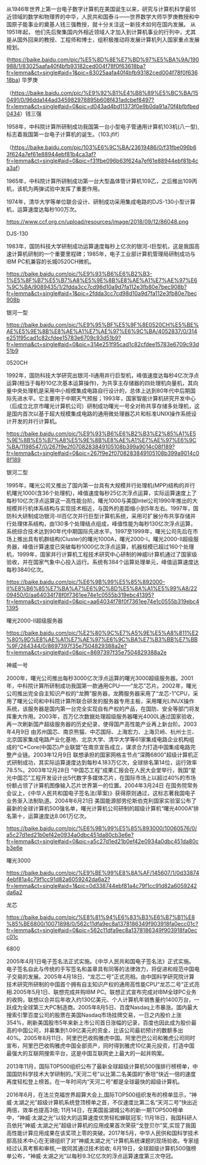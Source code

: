 从1946年世界上第一台电子数字计算机在美国诞生以来，研究与计算机科学最邻近领域的数学和物理界的中华，人民共和国泰斗——世界数学大师华罗庚教授和中国原子能事业的奠基人钱三强教授，就十分关注这一新技术如何在国内发展。
从1951年起，
他们先后聚集国内外相近领域人才加入到计算机事业的行列中，尤其是从国外回来的教授、工程师和博士，组积极推动将发展计算机列入国家重点发展规划。

(<https://baike.baidu.com/pic/%E5%8D%8E%E7%BD%97%E5%BA%9A/190988/1/83025aafa40f4bfb93182ced004f78f0f63618ba?fr=lemma&ct=single#aid=1&pic=83025aafa40f4bfb93182ced004f78f0f63618ba>)
华罗庚

（<https://baike.baidu.com/pic/%E9%92%B1%E4%B8%89%E5%BC%BA/150491/0/96dda144ad345982978895b608f431adcbef8497?fr=lemma&ct=single#aid=0&pic=d043ad4bd11373f0e9b0da91a70f4bfbfbed0434>）钱三强

1958年，中科院计算所研制成功我国第一台小型电子管通用计算机103机(八一型),标志着我国第一台电子计算机的诞生。（103.jfif）

（<https://baike.baidu.com/pic/103%E6%9C%BA/23619486/0/f31fbe096b63f624a7ef61e88944ebf81b4ca3af?fr=lemma&ct=single#aid=0&pic=f31fbe096b63f624a7ef61e88944ebf81b4ca3af>）

1965年，中科院计算所研制成功第一台大型晶体管计算机109乙，之后推出109丙机，该机为两弹试验中发挥了重要作用。

1974年，清华大学等单位联合设计、研制成功采用集成电路的DJS-130小型计算机，运算速度达每秒100万次。

<https://www.ccf.org.cn/upload/resources/image/2018/09/12/86048.png>

DJS-130

1983年，国防科技大学研制成功运算速度每秒上亿次的银河-I巨型机，这是我国高速计算机研制的一个重要里程碑；1985年，电子工业部计算机管理局研制成功与IBM
PC机兼容的长城0520CH微机。

<https://baike.baidu.com/pic/%E9%93%B6%E6%B2%B3-1%E5%8F%B7%E5%B7%A8%E5%9E%8B%E8%AE%A1%E7%AE%97%E6%9C%BA/9089435/1/2fdda3cc7cd98d10a9d7fa112e3fb80e7bec908b?fr=lemma&ct=single#aid=1&pic=2fdda3cc7cd98d10a9d7fa112e3fb80e7bec908b>

银河一型

<https://baike.baidu.com/pic/%E9%95%BF%E5%9F%8E0520CH%E5%BE%AE%E5%9E%8B%E8%AE%A1%E7%AE%97%E6%9C%BA/4052837/0/314e251f95cad1c82cfdee15783e6709c93d51b9?fr=lemma&ct=single#aid=0&pic=314e251f95cad1c82cfdee15783e6709c93d51b9>

0520CH

1992年，国防科技大学研究出银河-II通用并行巨型机，峰值速度达每秒4亿次浮点运算(相当于每秒10亿次基本运算操作)，为共享主存储器的四处理机向量机，其向量中央处理机是采用中小规模集成电路自行设计的，总体上达到80年代中后期国际先进水平。它主要用于中期天气预报；1993年，国家智能计算机研究开发中心（后成立北京市曙光计算机公司）研制成功曙光一号全对称共享存储多处理机，这是国内首次以基于超大规模集成电路的通用微处理器芯片和标准UNIX操作系统设计开发的并行计算机。

<https://baike.baidu.com/pic/%E9%93%B6%E6%B2%B3%E2%85%A1%E5%9E%8B%E5%B7%A8%E5%9E%8B%E8%AE%A1%E7%AE%97%E6%9C%BA/1198547/0/267f9e2f0708283849105108b399a9014c08f189?fr=lemma&ct=single#aid=0&pic=267f9e2f0708283849105108b399a9014c08f189>

银河二型

1995年，曙光公司又推出了国内第一台具有大规模并行处理机(MPP)结构的并行机曙光1000(含36个处理机)，峰值速度每秒25亿次浮点运算，实际运算速度上了每秒10亿次浮点运算这一高性能台阶。曙光1000与美国Intel公司1990年推出的大规模并行机体系结构与实现技术相近，与国外的差距缩小到5年左右。1997年，国防科大研制成功银河-III百亿次并行巨型计算机系统，采用可扩展分布共享存储并行处理体系结构，由130多个处理结点组成，峰值性能为每秒130亿次浮点运算，系统综合技术达到90年代中期国际先进水平。1997至1999年，曙光公司先后在市场上推出具有机群结构(Cluster)的曙光1000A，曙光2000-I，曙光2000-II超级服务器，峰值计算速度已突破每秒1000亿次浮点运算，机器规模已超过160个处理机，1999年，国家并行计算机工程技术研究中心研制的神威I计算机通过了国家级验收，并在国家气象中心投入运行。系统有384个运算处理单元，峰值运算速度达每秒3840亿次。

<https://baike.baidu.com/pic/%E6%9B%99%E5%85%892000-II%E8%B6%85%E7%BA%A7%E6%9C%8D%E5%8A%A1%E5%99%A8/2209450/0/aa64034f78f0f7361ee74e1c0555b319ebc41395?fr=lemma&ct=single#aid=0&pic=aa64034f78f0f7361ee74e1c0555b319ebc41395>

曙光2000-II超级服务器

<https://baike.baidu.com/pic/%E2%80%9C%E7%A5%9E%E5%A8%811%E2%80%9D%E8%AE%A1%E7%AE%97%E6%9C%BA%E7%B3%BB%E7%BB%9F/264344/0/8697397f35e7504829388a2e?fr=lemma&ct=single#aid=0&pic=8697397f35e7504829388a2e>

神威一号

2000年，曙光公司推出每秒3000亿次浮点运算的曙光3000超级服务器。2001年，中科院计算所研制成功我国第一款通用CPU——“龙芯”芯片。2002年，曙光公司推出完全自主知识产权的“龙腾”服务器，龙腾服务器采用了“龙芯-1”CPU，采用了曙光公司和中科院计算所联合研发的服务器专用主板，采用曙光LINUX操作系统，该服务器是国内第一台完全实现自有产权的产品，在国防、安全等部门将发挥重大作用。2003年，百万亿次数据处理超级服务器曙光4000L通过国家验收，再一次刷新国产超级服务器的历史纪录，使得国产高性能产业再上新台阶。2003年4月9日
由苏州国芯、南京熊猫、中芯国际、上海宏力、上海贝岭、杭州士兰、北京国家集成电路产业化基地、北京大学、清华大学等61家集成电路企业机构组成的“C\*Core(中国芯)产业联盟”在南京宣告成立，谋求合力打造中国集成电路完整产业链。2003年12月9日
联想承担的国家网格主节点“深腾6800”超级计算机正式研制成功，其实际运算速度达到每秒4.183万亿次，全球排名第14位，运行效率78.5%。2003年12月28日
“中国芯工程”成果汇报会在人民大会堂举行，我国“星光中国芯”工程开发设计出5代数字多媒体芯片，在国际市场上以超过40%的市场份额占领了计算机图像输入芯片世界第一的位置。2004年3月24日
在国务院常务会议上，《中华人民共和国电子签名法(草案)》获得原则通过，这标志著我国电子业务渐入法制轨道。2004年6月21日
美国能源部劳伦斯伯克利国家实验室公布了最新的全球计算机500强名单，曙光计算机公司研制的超级计算机“曙光4000A”排名第十，运算速度达8.061万亿次。

<https://baike.baidu.com/pic/%E6%9B%99%E5%85%893000/10060576/0/a5c27d1ed21b0ef42e0934a0dbc451da80cb3e6e?fr=lemma&ct=single#aid=0&pic=a5c27d1ed21b0ef42e0934a0dbc451da80cb3e6e>

曙光3000

<https://baike.baidu.com/pic/%E9%BE%99%E8%8A%AF/145607/1/0d338744ebf81a4c79f1cc91d82a6059242da6a2?fr=lemma&ct=single#aid=1&pic=0d338744ebf81a4c79f1cc91d82a6059242da6a2>

龙芯

<https://baike.baidu.com/pic/%E8%81%94%E6%83%B3%E6%B7%B1%E8%85%BE6800/10071898/0/562c11dfa9ec8a1378186349f903918fa0ecc01c?fr=lemma&ct=single#aid=0&pic=562c11dfa9ec8a1378186349f903918fa0ecc01c>

6800

2005年4月1日电子签名法正式实施。《中华人民共和国电子签名法》正式实施。电子签名自此与传统的手写签名和盖章具有同等的法律效力，将促进和规范中国电子交易的发展。2005年4月18日、“龙芯二号”正式亮相。由中国科学研究院计算技术研究所研制的中国首个拥有自主知识产权的通用高性能CPU“龙芯二号”正式亮相.2005年5月1日、联想完成并购IBM
PC。联想正式宣布完成对IBM全球PC业务的收购，联想以合并后年收入约130亿美元、个人计算机年销售量约1400万台，一跃成为全球第三大PC制造商。2005年8月5日、百度Nasdaq上市暴涨。国内最大搜索引擎百度公司的股票在美国Nasdaq市场挂牌交易，一日之内股价上涨354%，刷新美国股市5年来新上市公司首日涨幅的记录，百度也因此成为股价最高的中国公司，并募集到1.09亿美元的资金，比该公司最初预计的数额多出40%。2005年8月11日、阿里巴巴收购雅虎中国。阿里巴巴公司和雅虎公司同时宣布，阿里巴巴收购雅虎中国全部资产，同时得到雅虎10亿美元投资，打造中国最强大的互联网搜索平台，这是中国互联网史上最大的一起并购案。

2013年11月，国际T0P500组织公布了最新全球超级计算机500强排行榜榜单，中国国防科学技术大学研制的。”天河二号"以比第二名美国的“泰坦"快近一倍的速度再度轻松登上榜首。在一年时间内“天河二号”都是全球最快的超级计算机。

2016年6月，在法兰克福世界超算大会上,国际TOP500组织发布的榜单显示，“神威·太湖之光”超级计算机系统登顶榜单之首，不仅速度比第二名“天河二号”快出近两倍，效率也提高3倍;
11月14日，在美国盐湖城公布的新一期TOP500榜单中，“神威·太湖之光”以较大的运算速度优势轻松蝉联冠军;
11月18日，我国科研人员依托“神威·太湖之光”超级计算机的应用成果首次荣获“戈登贝尔”奖,实现了我国高性能计算应用成果在该奖项上零的突破。2017年5月，中华人民供和国科学技术部高技术中心在无锡组织了对“神威太湖之光”计算机系统课题的现场验收。专家组经过认真考察和审核,一致同其通过技术验收;
6月19日，全球超级计算机500强榜单公布，“神威·太湖之光”以每秒9.3亿亿次的浮点运算速度第三次夺冠。
